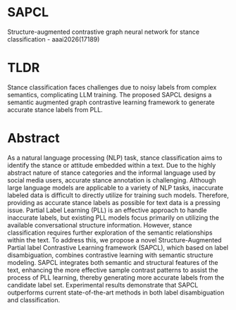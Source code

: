 # SAPCL
Structure-augmented contrastive graph neural network for stance classification - aaai2026(17189)

# TLDR
Stance classification faces challenges due to noisy labels from complex semantics, complicating LLM training. The proposed SAPCL designs a semantic augmented graph contrastive learning framework to generate accurate stance labels from PLL.
# Abstract
As a natural language processing (NLP) task, stance classification aims to identify the stance or attitude embedded within a text. Due to the highly abstract nature of stance categories and the informal language used by social media users, accurate stance annotation is challenging. Although large language models are applicable to a variety of NLP tasks, inaccurate labeled data is difficult to directly utilize for training such models. Therefore, providing as accurate stance labels as possible for text data is a pressing issue. Partial Label Learning (PLL) is an effective approach to handle inaccurate labels, but existing PLL models focus primarily on utilizing the available conversational structure information. However, stance classification requires further exploration of the semantic relationships within the text. To address this, we propose a novel Structure-Augmented Partial label Contrastive Learning framework (SAPCL), which based on label disambiguation, combines contrastive learning with semantic structure modeling. SAPCL integrates both semantic and structural features of the text, enhancing the more effective sample contrast patterns to assist the process of PLL learning, thereby generating more accurate labels from the candidate label set. Experimental results demonstrate that SAPCL outperforms current state-of-the-art methods in both label disambiguation and classification.
